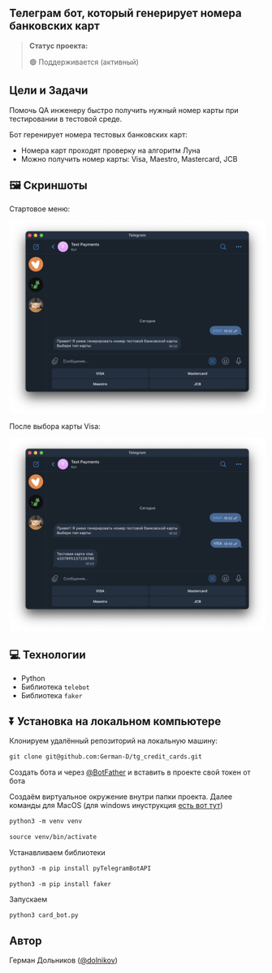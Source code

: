 <h2>Телеграм бот, который генерирует номера банковских карт</h2>

> **Статус проекта:**
>
> 🟢 Поддерживается (активный) 

## Цели и Задачи
Помочь QA инженеру быстро получить нужный номер карты при тестировании в тестовой среде.

Бот геренирует номера тестовых банковских карт:
* Номера карт проходят проверку на алгоритм Луна
* Можно получить номер карты: Visa, Maestro, Mastercard, JCB

## 🖼 Скриншоты

Стартовое меню:

![image](https://raw.githubusercontent.com/German-D/tg_credit_cards/main/static/bot_menu.png)

После выбора карты Visa:

![image](https://raw.githubusercontent.com/German-D/tg_credit_cards/main/static/visa_card.png)


## 💻 Технологии

* Python
* Библиотека `telebot`
* Библиотека `faker`

## ⏬ Установка на локальном компьютере

Клонируем удалённый репозиторий на локальную машину:

```markdown
git clone git@github.com:German-D/tg_credit_cards.git
```
Создать бота и через [@BotFather](https://t.me/BotFather) и вставить в проекте свой токен от бота

Создаём виртуальное окружение внутри папки проекта.
Далее команды для MacOS (для windows инуструкция [есть вот тут](https://realpython.com/python-virtual-environments-a-primer/#create-it))

``` markdown
python3 -m venv venv
```

``` markdown
source venv/bin/activate
```
Устанавливаем библиотеки

``` markdown
python3 -m pip install pyTelegramBotAPI
```

``` markdown
python3 -m pip install faker
```

Запускаем
``` markdown
python3 card_bot.py
```

## Автор

Герман Дольников ([@dolnikov](https://t.me/dolnikov))
